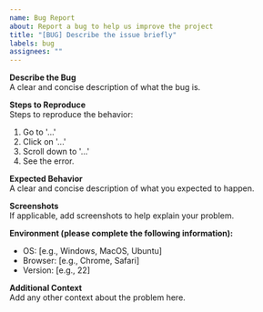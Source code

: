 ```yaml
---
name: Bug Report
about: Report a bug to help us improve the project
title: "[BUG] Describe the issue briefly"
labels: bug
assignees: ""
---
```


**Describe the Bug**  
A clear and concise description of what the bug is.

**Steps to Reproduce**  
Steps to reproduce the behavior:

1. Go to '...'
2. Click on '...'
3. Scroll down to '...'
4. See the error.

**Expected Behavior**  
A clear and concise description of what you expected to happen.

**Screenshots**  
If applicable, add screenshots to help explain your problem.

**Environment (please complete the following information):**

- OS: [e.g., Windows, MacOS, Ubuntu]
- Browser: [e.g., Chrome, Safari]
- Version: [e.g., 22]

**Additional Context**  
Add any other context about the problem here.

